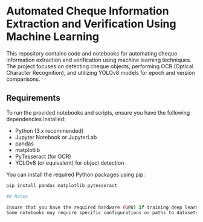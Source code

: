 # Automated Cheque Information Extraction and Verification Using Machine Learning

This repository contains code and notebooks for automating cheque information extraction and verification using machine learning techniques. The project focuses on detecting cheque objects, performing OCR (Optical Character Recognition), and utilizing YOLOv8 models for epoch and version comparisons.

## Requirements

To run the provided notebooks and scripts, ensure you have the following dependencies installed:

- Python (3.x recommended)
- Jupyter Notebook or JupyterLab
- pandas
- matplotlib
- PyTesseract (for OCR)
- YOLOv8 (or equivalent) for object detection

You can install the required Python packages using pip:

```bash
pip install pandas matplotlib pytesseract

## Notes

Ensure that you have the required hardware (GPU) if training deep learning models like YOLOv8.
Some notebooks may require specific configurations or paths to datasets, modify them accordingly.
